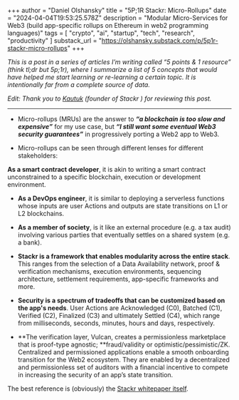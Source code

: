 +++
author = "Daniel Olshansky"
title = "5P;1R Stackr: Micro-Rollups"
date = "2024-04-04T19:53:25.578Z"
description = "Modular Micro-Services for Web3 (build app-specific rollups on Ethereum in web2 programming languages)"
tags = [
    "crypto", "ai", "startup", "tech", "research", "productivity"
]
substack_url = "https://olshansky.substack.com/p/5p1r-stackr-micro-rollups"
+++

*This is a post in a series of articles I’m writing called “5 points & 1 resource” (think tl;dr but 5p;1r), where I summarize a list of 5 concepts that would have helped me start learning or re-learning a certain topic. It is intentionally far from a complete source of data.*

*Edit: Thank you to [Kautuk](https://twitter.com/Kautukkundan) (founder of Stackr ) for reviewing this post.*

---

- Micro-rollups (MRUs) are the answer to ***“a blockchain is too slow and expensive”*** for my use case, but ***“I still want some eventual Web3 security guarantees”*** in progressively porting a Web2 app to Web3.

- Micro-rollups can be seen through different lenses for different stakeholders:

**As a smart contract developer**, it is akin to writing a smart contract unconstrained to a specific blockchain, execution or development environment.

- **As a DevOps engineer**, it is similar to deploying a serverless functions whose inputs are user Actions and outputs are state transitions on L1 or L2 blockchains.

- **As a member of society**, is it like an external procedure (e.g. a tax audit) involving various parties that eventually settles on a shared system (e.g. a bank).

- **Stackr is a framework that enables modularity across the entire stack**. This ranges from the selection of a Data Availability network, proof & verification mechanisms, execution environments, sequencing architecture, settlement requirements, app-specific frameworks and more.

- **Security is a spectrum of tradeoffs that can be customized based on the app's needs**. User Actions are Acknowledged (C0), Batched (C1), Verified (C2), Finalized (C3) and ultimately Settled (C4), which range from milliseconds, seconds, minutes, hours and days, respectively.

- **The verification layer, Vulcan, creates a permissionless marketplace that is proof-type agnostic; **fraud/validity or optimistic/pessimistic/ZK. Centralized and permissioned applications enable a smooth onboarding transition for the Web2 ecosystem. They are enabled by a decentralized and permissionless set of auditors with a financial incentive to compete in increasing the security of an app’s state transition. 

The best reference is (obviously) the [Stackr whitepaper itself](http://litepaper.stf.xyz).
